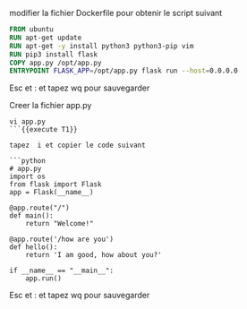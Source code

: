 modifier la fichier Dockerfile pour obtenir le script suivant 

```dockerfile
FROM ubuntu
RUN apt-get update
RUN apt-get -y install python3 python3-pip vim
RUN pip3 install flask
COPY app.py /opt/app.py
ENTRYPOINT FLASK_APP=/opt/app.py flask run --host=0.0.0.0
```
Esc et : et tapez wq pour sauvegarder

Creer la fichier app.py

```
vi app.py
```{{execute T1}}

tapez  i et copier le code suivant 

```python
# app.py
import os
from flask import Flask
app = Flask(__name__)

@app.route("/")
def main():
    return "Welcome!"

@app.route('/how are you')
def hello():
    return 'I am good, how about you?'

if __name__ == "__main__":
    app.run()
```

Esc et : et tapez wq pour sauvegarder


